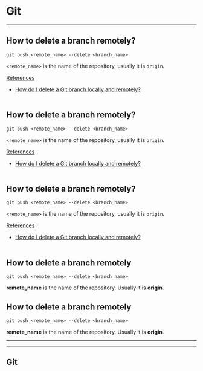 <!-- # My notes

### this are my notes
#### this are my notes
###### this are my notes
hi -->

# Git
---

## How to delete a branch remotely?
```
git push <remote_name> --delete <branch_name>
```
``<remote_name>`` is the name of the repository, usually it is `origin`.

<ins>References</ins>
* [How do I delete a Git branch locally and remotely?](https://stackoverflow.com/questions/2003505/how-do-i-delete-a-git-branch-locally-and-remotely)
<br><br>

## How to delete a branch remotely?
```
git push <remote_name> --delete <branch_name>
```
``<remote_name>`` is the name of the repository, usually it is `origin`.

<ins>References</ins>
* [How do I delete a Git branch locally and remotely?](https://stackoverflow.com/questions/2003505/how-do-i-delete-a-git-branch-locally-and-remotely)
<br><br>

## How to delete a branch remotely?
```
git push <remote_name> --delete <branch_name>
```
``<remote_name>`` is the name of the repository, usually it is `origin`.

<ins>References</ins>
* [How do I delete a Git branch locally and remotely?](https://stackoverflow.com/questions/2003505/how-do-i-delete-a-git-branch-locally-and-remotely)
<br><br>

## How to delete a branch remotely
```
git push <remote_name> --delete <branch_name>
```
**remote_name** is the name of the repository. Usually it is **origin**.

## How to delete a branch remotely
```
git push <remote_name> --delete <branch_name>
```
**remote_name** is the name of the repository. Usually it is **origin**.


---

---
Git
---
